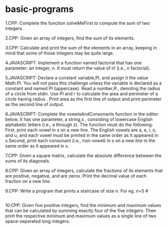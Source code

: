 # basic-programs
1.CPP: Complete the function solveMeFirst to compute the sum of two integers.

2.CPP: Given an array of integers, find the sum of its elements.

3.CPP: Calculate and print the sum of the elements in an array, keeping in mind that some of those integers may be quite large.

4.JAVASCRIPT: Implement a function named factorial that has one parameter: an integer, n. It must return the value of n! (i.e., n factorial).

5.JAVASCRIPT: Declare a constant variable,PI, and assign it the value Math.PI. You will not pass this challenge unless the variable is declared as a constant and named PI (uppercase).
Read a number,R , denoting the radius of a circle from stdin.
Use PI and r to calculate the area and perimeter of a circle having radius .
Print area as the first line of output and print perimeter as the second line of output.

6.JAVASCRIPT: Complete the vowelsAndConsonants function in the editor below. It has one parameter, a string,s , consisting of lowercase English alphabetic letters (i.e., a through z). The function must do the following:
First, print each vowel in s on a new line. The English vowels are a, e, i, o, and u, and each vowel must be printed in the same order as it appeared in s.Second, print each consonant (i.e., non-vowel) in s on a new line in the same order as it appeared in s.

7.CPP: Given a square matrix, calculate the absolute difference between the sums of its diagonals.

8.CPP: Given an array of integers, calculate the fractions of its elements that are positive, negative, and are zeros. Print the decimal value of each fraction on a new line.

9.CPP: Write a program that prints a staircase of size n.
For eg. n=5
    #
   ##
  ###
 #### 
#####

10.CPP: Given five positive integers, find the minimum and maximum values that can be calculated by summing exactly four of the five integers. Then print the respective minimum and maximum values as a single line of two space-separated long integers.
